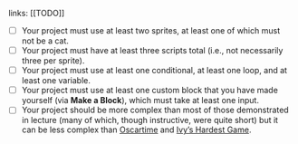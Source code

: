 
links: [[TODO]]

- [ ]  Your project must use at least two sprites, at least one of which must not be a cat.
- [ ]  Your project must have at least three scripts total (i.e., not necessarily three per sprite).
- [ ]  Your project must use at least one conditional, at least one loop, and at least one
variable.
- [ ]  Your project must use at least one custom block that you have made yourself (via **Make a Block**), which must take at least one input.
- [ ]   Your project should be more complex than most of those demonstrated in lecture (many of which, though instructive, were quite short) but it can be less complex than [Oscartime](https://scratch.mit.edu/projects/277537196) and [Ivy’s Hardest Game](https://scratch.mit.edu/projects/326129433).